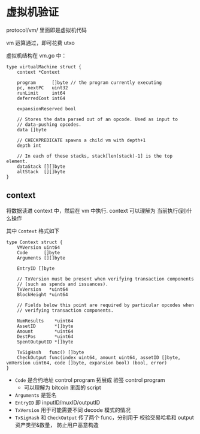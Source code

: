 # 虚拟机验证

protocol/vm/ 里面即是虚拟机代码

vm 运算通过，即可花费 utxo

虚拟机结构在 vm.go 中：
```
type virtualMachine struct {
    context *Context

    program      []byte // the program currently executing
    pc, nextPC   uint32
    runLimit     int64
    deferredCost int64

    expansionReserved bool

    // Stores the data parsed out of an opcode. Used as input to
    // data-pushing opcodes.
    data []byte

    // CHECKPREDICATE spawns a child vm with depth+1
    depth int

    // In each of these stacks, stack[len(stack)-1] is the top element.
    dataStack [][]byte
    altStack  [][]byte
}
```

## context
将数据读进 context 中，然后在  vm 中执行. context 可以理解为 当前执行(到)什么操作

其中 `Context` 格式如下
```
type Context struct {
    VMVersion uint64
    Code      []byte
    Arguments [][]byte

    EntryID []byte

    // TxVersion must be present when verifying transaction components
    // (such as spends and issuances).
    TxVersion   *uint64
    BlockHeight *uint64

    // Fields below this point are required by particular opcodes when
    // verifying transaction components.

    NumResults    *uint64
    AssetID       *[]byte
    Amount        *uint64
    DestPos       *uint64
    SpentOutputID *[]byte

    TxSigHash   func() []byte
    CheckOutput func(index uint64, amount uint64, assetID []byte, vmVersion uint64, code []byte, expansion bool) (bool, error)
}
```

+ `Code` 是合约地址 control program 拓展成 验签 control program
    * 可以理解为 bitcoin 里面的 script
+ `Arguments` 是签名
+ `EntryID` 即 inputID/muxID/outputID 
+ `TxVersion` 用于可能需要不同 decode 模式的情况
+ `TxSigHash` 和 `CheckOutput` 传了两个 func，分别用于 校验交易哈希和 output资产类型&数量， 防止用户恶意构造